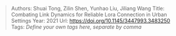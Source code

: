 > Authors: Shuai Tong, Zilin Shen, Yunhao Liu, Jiliang Wang
> Title: Combating Link Dynamics for Reliable Lora Connection in Urban Settings
> Year: 2021
> Url: https://doi.org/10.1145/3447993.3483250
> Tags: *Define your own tags here, separate by comma*